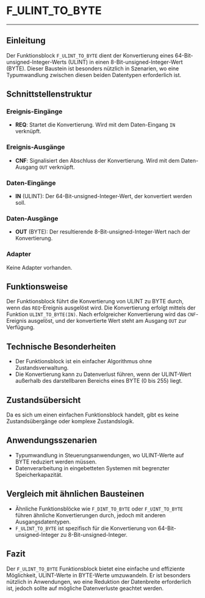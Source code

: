 # F_ULINT_TO_BYTE

* * * * * * * * * *
## Einleitung
Der Funktionsblock `F_ULINT_TO_BYTE` dient der Konvertierung eines 64-Bit-unsigned-Integer-Werts (ULINT) in einen 8-Bit-unsigned-Integer-Wert (BYTE). Dieser Baustein ist besonders nützlich in Szenarien, wo eine Typumwandlung zwischen diesen beiden Datentypen erforderlich ist.

## Schnittstellenstruktur
### **Ereignis-Eingänge**
- **REQ**: Startet die Konvertierung. Wird mit dem Daten-Eingang `IN` verknüpft.

### **Ereignis-Ausgänge**
- **CNF**: Signalisiert den Abschluss der Konvertierung. Wird mit dem Daten-Ausgang `OUT` verknüpft.

### **Daten-Eingänge**
- **IN** (ULINT): Der 64-Bit-unsigned-Integer-Wert, der konvertiert werden soll.

### **Daten-Ausgänge**
- **OUT** (BYTE): Der resultierende 8-Bit-unsigned-Integer-Wert nach der Konvertierung.

### **Adapter**
Keine Adapter vorhanden.

## Funktionsweise
Der Funktionsblock führt die Konvertierung von ULINT zu BYTE durch, wenn das `REQ`-Ereignis ausgelöst wird. Die Konvertierung erfolgt mittels der Funktion `ULINT_TO_BYTE(IN)`. Nach erfolgreicher Konvertierung wird das `CNF`-Ereignis ausgelöst, und der konvertierte Wert steht am Ausgang `OUT` zur Verfügung.

## Technische Besonderheiten
- Der Funktionsblock ist ein einfacher Algorithmus ohne Zustandsverwaltung.
- Die Konvertierung kann zu Datenverlust führen, wenn der ULINT-Wert außerhalb des darstellbaren Bereichs eines BYTE (0 bis 255) liegt.

## Zustandsübersicht
Da es sich um einen einfachen Funktionsblock handelt, gibt es keine Zustandsübergänge oder komplexe Zustandslogik.

## Anwendungsszenarien
- Typumwandlung in Steuerungsanwendungen, wo ULINT-Werte auf BYTE reduziert werden müssen.
- Datenverarbeitung in eingebetteten Systemen mit begrenzter Speicherkapazität.

## Vergleich mit ähnlichen Bausteinen
- Ähnliche Funktionsblöcke wie `F_DINT_TO_BYTE` oder `F_UINT_TO_BYTE` führen ähnliche Konvertierungen durch, jedoch mit anderen Ausgangsdatentypen.
- `F_ULINT_TO_BYTE` ist spezifisch für die Konvertierung von 64-Bit-unsigned-Integer zu 8-Bit-unsigned-Integer.

## Fazit
Der `F_ULINT_TO_BYTE` Funktionsblock bietet eine einfache und effiziente Möglichkeit, ULINT-Werte in BYTE-Werte umzuwandeln. Er ist besonders nützlich in Anwendungen, wo eine Reduktion der Datenbreite erforderlich ist, jedoch sollte auf mögliche Datenverluste geachtet werden.